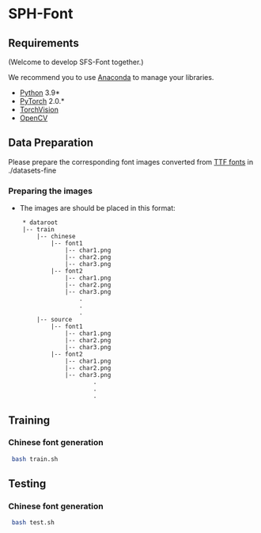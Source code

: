 # SPH-Font

## Requirements

(Welcome to develop SFS-Font together.)

We recommend you to use [Anaconda](https://www.anaconda.com/) to manage your libraries.

- [Python](https://www.python.org/) 3.9* 
- [PyTorch](https://pytorch.org/) 2.0.* 
- [TorchVision](https://pypi.org/project/torchvision/)
- [OpenCV](https://opencv.org/)

## Data Preparation
Please prepare the corresponding font images converted from [TTF fonts](https://www.foundertype.com/) in ./datasets-fine 

### Preparing the images
* The images are should be placed in this format:
```
    * dataroot
    |-- train
        |-- chinese
            |-- font1
                |-- char1.png
                |-- char2.png
                |-- char3.png
            |-- font2
                |-- char1.png
                |-- char2.png
                |-- char3.png
                    .
                    .
                    .
        |-- source
            |-- font1
                |-- char1.png
                |-- char2.png
                |-- char3.png
            |-- font2
                |-- char1.png
                |-- char2.png
                |-- char3.png
                        .
                        .
                        .

```
## Training

### Chinese font generation
```bash
 bash train.sh
```

## Testing

### Chinese font generation
```bash
 bash test.sh
```
